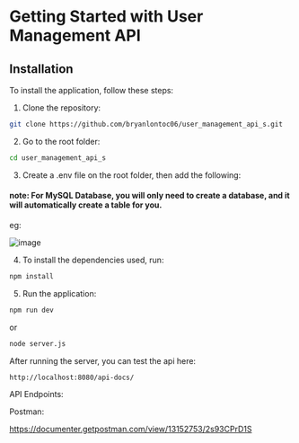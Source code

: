 # Getting Started with User Management API

## Installation

To install the application, follow these steps:

1. Clone the repository:
```bash
git clone https://github.com/bryanlontoc06/user_management_api_s.git
```

2. Go to the root folder:
```bash
cd user_management_api_s
```

3. Create a .env file on the root folder, then add the following:
#### note: For MySQL Database, you will only need to create a database, and it will automatically create a table for you.
eg:

![image](https://user-images.githubusercontent.com/85468571/221435482-01c90df9-9366-4b7b-858f-604dfa974c4f.png)


4. To install the dependencies used, run:
```bash
npm install
```

5. Run the application:
```bash
npm run dev
```
or
```bash
node server.js
```

After running the server, you can test the api here:
```bash
http://localhost:8080/api-docs/
```

API Endpoints:

Postman:

https://documenter.getpostman.com/view/13152753/2s93CPrD1S
